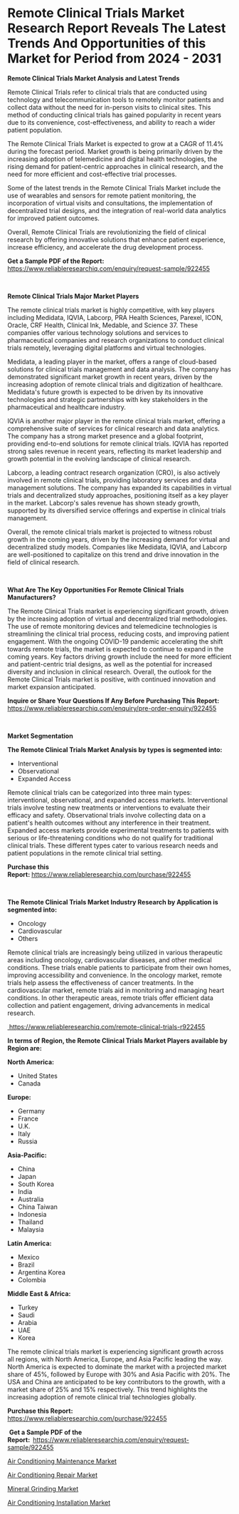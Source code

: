 <p><h1>Remote Clinical Trials Market Research Report Reveals The Latest Trends And Opportunities of this Market for Period from 2024 - 2031</h1></p><p><strong>Remote Clinical Trials Market Analysis and Latest Trends</strong></p>
<p><p>Remote Clinical Trials refer to clinical trials that are conducted using technology and telecommunication tools to remotely monitor patients and collect data without the need for in-person visits to clinical sites. This method of conducting clinical trials has gained popularity in recent years due to its convenience, cost-effectiveness, and ability to reach a wider patient population.</p><p>The Remote Clinical Trials Market is expected to grow at a CAGR of 11.4% during the forecast period. Market growth is being primarily driven by the increasing adoption of telemedicine and digital health technologies, the rising demand for patient-centric approaches in clinical research, and the need for more efficient and cost-effective trial processes. </p><p>Some of the latest trends in the Remote Clinical Trials Market include the use of wearables and sensors for remote patient monitoring, the incorporation of virtual visits and consultations, the implementation of decentralized trial designs, and the integration of real-world data analytics for improved patient outcomes.</p><p>Overall, Remote Clinical Trials are revolutionizing the field of clinical research by offering innovative solutions that enhance patient experience, increase efficiency, and accelerate the drug development process.</p></p>
<p><strong>Get a Sample PDF of the Report:&nbsp;</strong> <a href="https://www.reliableresearchiq.com/enquiry/request-sample/922455">https://www.reliableresearchiq.com/enquiry/request-sample/922455</a></p>
<p>&nbsp;</p>
<p><strong>Remote Clinical Trials Major Market Players</strong></p>
<p><p>The remote clinical trials market is highly competitive, with key players including Medidata, IQVIA, Labcorp, PRA Health Sciences, Parexel, ICON, Oracle, CRF Health, Clinical Ink, Medable, and Science 37. These companies offer various technology solutions and services to pharmaceutical companies and research organizations to conduct clinical trials remotely, leveraging digital platforms and virtual technologies.</p><p>Medidata, a leading player in the market, offers a range of cloud-based solutions for clinical trials management and data analysis. The company has demonstrated significant market growth in recent years, driven by the increasing adoption of remote clinical trials and digitization of healthcare. Medidata's future growth is expected to be driven by its innovative technologies and strategic partnerships with key stakeholders in the pharmaceutical and healthcare industry.</p><p>IQVIA is another major player in the remote clinical trials market, offering a comprehensive suite of services for clinical research and data analytics. The company has a strong market presence and a global footprint, providing end-to-end solutions for remote clinical trials. IQVIA has reported strong sales revenue in recent years, reflecting its market leadership and growth potential in the evolving landscape of clinical research.</p><p>Labcorp, a leading contract research organization (CRO), is also actively involved in remote clinical trials, providing laboratory services and data management solutions. The company has expanded its capabilities in virtual trials and decentralized study approaches, positioning itself as a key player in the market. Labcorp's sales revenue has shown steady growth, supported by its diversified service offerings and expertise in clinical trials management.</p><p>Overall, the remote clinical trials market is projected to witness robust growth in the coming years, driven by the increasing demand for virtual and decentralized study models. Companies like Medidata, IQVIA, and Labcorp are well-positioned to capitalize on this trend and drive innovation in the field of clinical research.</p></p>
<p>&nbsp;</p>
<p><strong>What Are The Key Opportunities For Remote Clinical Trials Manufacturers?</strong></p>
<p><p>The Remote Clinical Trials market is experiencing significant growth, driven by the increasing adoption of virtual and decentralized trial methodologies. The use of remote monitoring devices and telemedicine technologies is streamlining the clinical trial process, reducing costs, and improving patient engagement. With the ongoing COVID-19 pandemic accelerating the shift towards remote trials, the market is expected to continue to expand in the coming years. Key factors driving growth include the need for more efficient and patient-centric trial designs, as well as the potential for increased diversity and inclusion in clinical research. Overall, the outlook for the Remote Clinical Trials market is positive, with continued innovation and market expansion anticipated.</p></p>
<p><strong>Inquire or Share Your Questions If Any Before Purchasing This Report:</strong> <a href="https://www.reliableresearchiq.com/enquiry/pre-order-enquiry/922455">https://www.reliableresearchiq.com/enquiry/pre-order-enquiry/922455</a></p>
<p>&nbsp;</p>
<p><strong>Market Segmentation</strong></p>
<p><strong>The Remote Clinical Trials Market Analysis by types is segmented into:</strong></p>
<p><ul><li>Interventional</li><li>Observational</li><li>Expanded Access</li></ul></p>
<p><p>Remote clinical trials can be categorized into three main types: interventional, observational, and expanded access markets. Interventional trials involve testing new treatments or interventions to evaluate their efficacy and safety. Observational trials involve collecting data on a patient's health outcomes without any interference in their treatment. Expanded access markets provide experimental treatments to patients with serious or life-threatening conditions who do not qualify for traditional clinical trials. These different types cater to various research needs and patient populations in the remote clinical trial setting.</p></p>
<p><strong>Purchase this Report:&nbsp;</strong><a href="https://www.reliableresearchiq.com/purchase/922455">https://www.reliableresearchiq.com/purchase/922455</a></p>
<p>&nbsp;</p>
<p><strong>The Remote Clinical Trials Market Industry Research by Application is segmented into:</strong></p>
<p><ul><li>Oncology</li><li>Cardiovascular</li><li>Others</li></ul></p>
<p><p>Remote clinical trials are increasingly being utilized in various therapeutic areas including oncology, cardiovascular diseases, and other medical conditions. These trials enable patients to participate from their own homes, improving accessibility and convenience. In the oncology market, remote trials help assess the effectiveness of cancer treatments. In the cardiovascular market, remote trials aid in monitoring and managing heart conditions. In other therapeutic areas, remote trials offer efficient data collection and patient engagement, driving advancements in medical research.</p></p>
<p><a href="https://www.reliableresearchiq.com/remote-clinical-trials-r922455">&nbsp;https://www.reliableresearchiq.com/remote-clinical-trials-r922455</a></p>
<p><strong>In terms of Region, the Remote Clinical Trials Market Players available by Region are:</strong></p>
<p>
    <p> <strong> North America: </strong>
        <ul>
            <li>United States</li>
            <li>Canada</li>
        </ul>
        </p> 
    <p> <strong> Europe: </strong>
        <ul>
            <li>Germany</li>
            <li>France</li>
            <li>U.K.</li>
            <li>Italy</li>
            <li>Russia</li>
        </ul>
        </p> 
    <p> <strong> Asia-Pacific: </strong>
        <ul>
            <li>China</li>
            <li>Japan</li>
            <li>South Korea</li>
            <li>India</li>
            <li>Australia</li>
            <li>China Taiwan</li>
            <li>Indonesia</li>
            <li>Thailand</li>
            <li>Malaysia</li>
        </ul>
        </p> 
    <p> <strong> Latin America: </strong>
        <ul>
            <li>Mexico</li>
            <li>Brazil</li>
            <li>Argentina Korea</li>
            <li>Colombia</li>
        </ul>
        </p> 
    <p> <strong> Middle East & Africa: </strong>
        <ul>
            <li>Turkey</li>
            <li>Saudi</li>
            <li>Arabia</li>
            <li>UAE</li>
            <li>Korea</li>
        </ul>
    </p>
    </p>
<p><p>The remote clinical trials market is experiencing significant growth across all regions, with North America, Europe, and Asia Pacific leading the way. North America is expected to dominate the market with a projected market share of 45%, followed by Europe with 30% and Asia Pacific with 20%. The USA and China are anticipated to be key contributors to the growth, with a market share of 25% and 15% respectively. This trend highlights the increasing adoption of remote clinical trial technologies globally.</p></p>
<p><strong>Purchase this Report: </strong><a href="https://www.reliableresearchiq.com/purchase/922455">https://www.reliableresearchiq.com/purchase/922455</a></p>
<p>&nbsp;<strong>Get a Sample PDF of the Report:&nbsp;&nbsp;</strong><a href="https://www.reliableresearchiq.com/enquiry/request-sample/922455">https://www.reliableresearchiq.com/enquiry/request-sample/922455</a></p>
<p><strong></strong></p>
<p><p><a href="https://github.com/dringals/Market-Research-Report-List-5/blob/main/air-conditioning-maintenance-market.md">Air Conditioning Maintenance Market</a></p><p><a href="https://github.com/mharielmesa/Market-Research-Report-List-4/blob/main/air-conditioning-repair-market.md">Air Conditioning Repair Market</a></p><p><a href="https://github.com/ohumlzho95/Market-Research-Report-List-1/blob/main/mineral-grinding-market.md">Mineral Grinding Market</a></p><p><a href="https://github.com/lbird53714/Market-Research-Report-List-5/blob/main/air-conditioning-installation-market.md">Air Conditioning Installation Market</a></p></p>